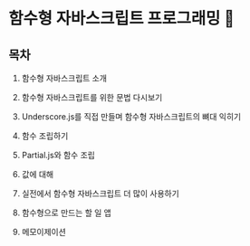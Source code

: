 # 함수형 자바스크립트 프로그래밍 :pencil:

## 목차

1. 함수형 자바스크립트 소개

2. 함수형 자바스크립트를 위한 문법 다시보기

3. Underscore.js를 직접 만들며 함수형 자바스크립트의 뼈대 익히기

4. 함수 조립하기

5. Partial.js와 함수 조립

6. 값에 대해

7. 실전에서 함수형 자바스크립트 더 많이 사용하기

8. 함수형으로 만드는 할 일 앱

9. 메모이제이션
